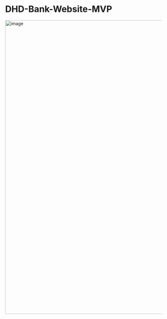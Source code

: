 # DHD-Bank-Website-MVP

<img width="946" alt="image" src="https://user-images.githubusercontent.com/76753930/205040421-4c68f8ac-41f0-4387-a167-d83479497912.png">
